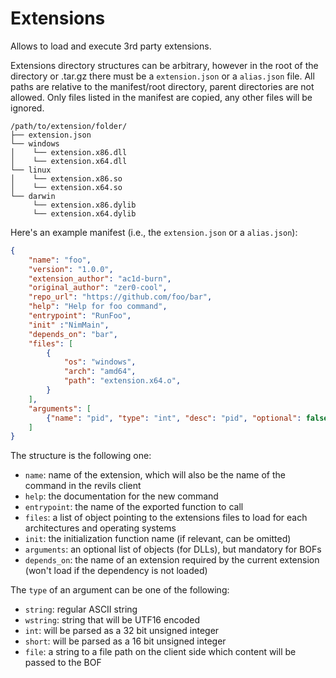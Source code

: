 Extensions
===========

Allows to load and execute 3rd party extensions.

Extensions directory structures can be arbitrary, however in the root of the directory or .tar.gz there
must be a `extension.json` or a `alias.json` file. All paths are relative to the manifest/root directory,
parent directories are not allowed. Only files listed in the manifest are copied, any other files will
be ignored.

```shell
/path/to/extension/folder/
├── extension.json
└── windows
│    └── extension.x86.dll
│    └── extension.x64.dll
└── linux
│    └── extension.x86.so
│    └── extension.x64.so
└── darwin
     └── extension.x86.dylib
     └── extension.x64.dylib
```

Here's an example manifest (i.e., the `extension.json` or a `alias.json`):

```json
{
    "name": "foo",
    "version": "1.0.0",
    "extension_author": "ac1d-burn",
    "original_author": "zer0-cool",
    "repo_url": "https://github.com/foo/bar",
    "help": "Help for foo command",
    "entrypoint": "RunFoo",
    "init" :"NimMain",
    "depends_on": "bar",
    "files": [
        {
            "os": "windows",
            "arch": "amd64",
            "path": "extension.x64.o",
        }
    ],
    "arguments": [
        {"name": "pid", "type": "int", "desc": "pid", "optional": false},
    ]
}
```

The structure is the following one:

- `name`: name of the extension, which will also be the name of the command in the revils client
- `help`: the documentation for the new command
- `entrypoint`: the name of the exported function to call
- `files`: a list of object pointing to the extensions files to load for each architectures and operating systems
- `init`: the initialization function name (if relevant, can be omitted)
- `arguments`: an optional list of objects (for DLLs), but mandatory for BOFs
- `depends_on`: the name of an extension required by the current extension (won't load if the dependency is not loaded)

The `type` of an argument can be one of the following:

- `string`: regular ASCII string
- `wstring`: string that will be UTF16 encoded
- `int`: will be parsed as a 32 bit unsigned integer
- `short`: will be parsed as a 16 bit unsigned integer
- `file`: a string to a file path on the client side which content will be passed to the BOF